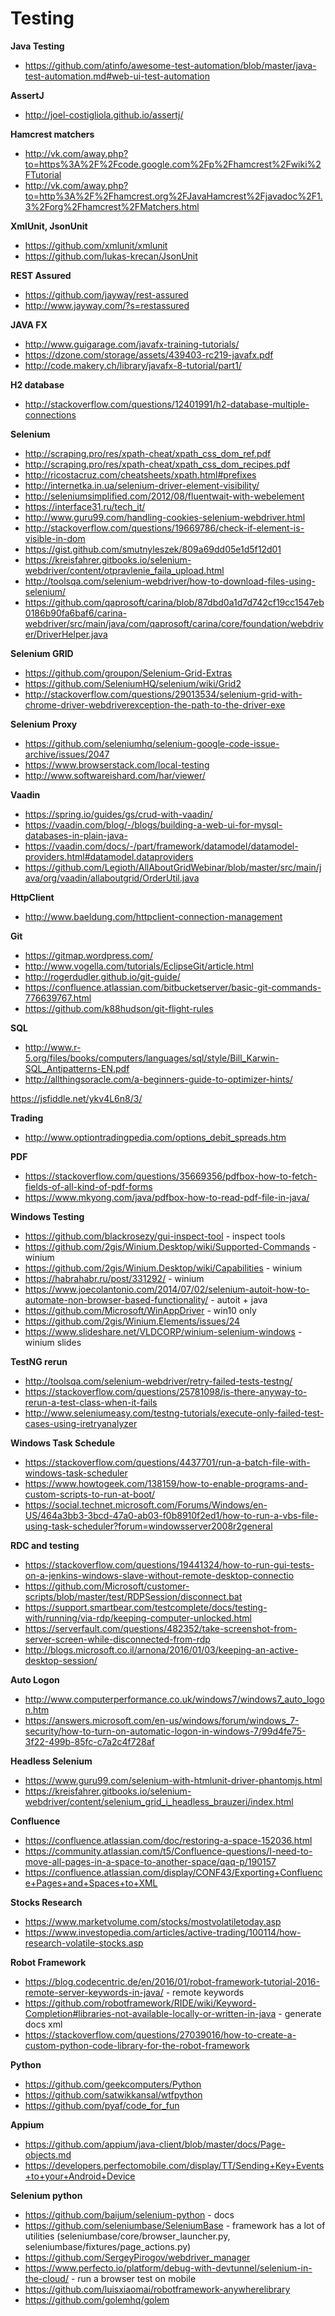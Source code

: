 # Testing

**Java Testing**
* https://github.com/atinfo/awesome-test-automation/blob/master/java-test-automation.md#web-ui-test-automation

**AssertJ**  
* http://joel-costigliola.github.io/assertj/

**Hamcrest matchers**    
* http://vk.com/away.php?to=https%3A%2F%2Fcode.google.com%2Fp%2Fhamcrest%2Fwiki%2FTutorial  
* http://vk.com/away.php?to=http%3A%2F%2Fhamcrest.org%2FJavaHamcrest%2Fjavadoc%2F1.3%2Forg%2Fhamcrest%2FMatchers.html  

**XmlUnit, JsonUnit**    
* https://github.com/xmlunit/xmlunit  
* https://github.com/lukas-krecan/JsonUnit  

**REST Assured**  
* https://github.com/jayway/rest-assured  
* http://www.jayway.com/?s=restassured  

**JAVA FX** 
* http://www.guigarage.com/javafx-training-tutorials/
* https://dzone.com/storage/assets/439403-rc219-javafx.pdf
* http://code.makery.ch/library/javafx-8-tutorial/part1/

**H2 database**
* http://stackoverflow.com/questions/12401991/h2-database-multiple-connections

**Selenium**  
* http://scraping.pro/res/xpath-cheat/xpath_css_dom_ref.pdf
* http://scraping.pro/res/xpath-cheat/xpath_css_dom_recipes.pdf
* http://ricostacruz.com/cheatsheets/xpath.html#prefixes
* http://internetka.in.ua/selenium-driver-element-visibility/
* http://seleniumsimplified.com/2012/08/fluentwait-with-webelement
* https://interface31.ru/tech_it/
* http://www.guru99.com/handling-cookies-selenium-webdriver.html
* http://stackoverflow.com/questions/19669786/check-if-element-is-visible-in-dom
* https://gist.github.com/smutnyleszek/809a69dd05e1d5f12d01
* https://kreisfahrer.gitbooks.io/selenium-webdriver/content/otpravlenie_faila_upload.html
* http://toolsqa.com/selenium-webdriver/how-to-download-files-using-selenium/
* https://github.com/qaprosoft/carina/blob/87dbd0a1d7d742cf19cc1547eb0186b90fa6baf6/carina-webdriver/src/main/java/com/qaprosoft/carina/core/foundation/webdriver/DriverHelper.java


**Selenium GRID**  
* https://github.com/groupon/Selenium-Grid-Extras
* https://github.com/SeleniumHQ/selenium/wiki/Grid2
* http://stackoverflow.com/questions/29013534/selenium-grid-with-chrome-driver-webdriverexception-the-path-to-the-driver-exe

**Selenium Proxy**
* https://github.com/seleniumhq/selenium-google-code-issue-archive/issues/2047
* https://www.browserstack.com/local-testing
* http://www.softwareishard.com/har/viewer/

**Vaadin**
* https://spring.io/guides/gs/crud-with-vaadin/
* https://vaadin.com/blog/-/blogs/building-a-web-ui-for-mysql-databases-in-plain-java-
* https://vaadin.com/docs/-/part/framework/datamodel/datamodel-providers.html#datamodel.dataproviders
* https://github.com/Legioth/AllAboutGridWebinar/blob/master/src/main/java/org/vaadin/allaboutgrid/OrderUtil.java

**HttpClient**
* http://www.baeldung.com/httpclient-connection-management

**Git**
* https://gitmap.wordpress.com/
* http://www.vogella.com/tutorials/EclipseGit/article.html
* http://rogerdudler.github.io/git-guide/
* https://confluence.atlassian.com/bitbucketserver/basic-git-commands-776639767.html
* https://github.com/k88hudson/git-flight-rules

**SQL**
* http://www.r-5.org/files/books/computers/languages/sql/style/Bill_Karwin-SQL_Antipatterns-EN.pdf
* http://allthingsoracle.com/a-beginners-guide-to-optimizer-hints/


https://jsfiddle.net/ykv4L6n8/3/

**Trading**
* http://www.optiontradingpedia.com/options_debit_spreads.htm

**PDF**
* https://stackoverflow.com/questions/35669356/pdfbox-how-to-fetch-fields-of-all-kind-of-pdf-forms
* https://www.mkyong.com/java/pdfbox-how-to-read-pdf-file-in-java/

**Windows Testing**
* https://github.com/blackrosezy/gui-inspect-tool - inspect tools
* https://github.com/2gis/Winium.Desktop/wiki/Supported-Commands - winium
* https://github.com/2gis/Winium.Desktop/wiki/Capabilities - winium
* https://habrahabr.ru/post/331292/ - winium
* https://www.joecolantonio.com/2014/07/02/selenium-autoit-how-to-automate-non-browser-based-functionality/ - autoit + java
* https://github.com/Microsoft/WinAppDriver - win10 only
* https://github.com/2gis/Winium.Elements/issues/24
* https://www.slideshare.net/VLDCORP/winium-selenium-windows - winium slides

**TestNG rerun**
* http://toolsqa.com/selenium-webdriver/retry-failed-tests-testng/
* https://stackoverflow.com/questions/25781098/is-there-anyway-to-rerun-a-test-class-when-it-fails
* http://www.seleniumeasy.com/testng-tutorials/execute-only-failed-test-cases-using-iretryanalyzer

**Windows Task Schedule**
* https://stackoverflow.com/questions/4437701/run-a-batch-file-with-windows-task-scheduler
* https://www.howtogeek.com/138159/how-to-enable-programs-and-custom-scripts-to-run-at-boot/
* https://social.technet.microsoft.com/Forums/Windows/en-US/464a3bb3-3bcd-47a0-ab03-f0b8910f2ed1/how-to-run-a-vbs-file-using-task-scheduler?forum=windowsserver2008r2general

**RDC and testing**
* https://stackoverflow.com/questions/19441324/how-to-run-gui-tests-on-a-jenkins-windows-slave-without-remote-desktop-connectio
* https://github.com/Microsoft/customer-scripts/blob/master/test/RDPSession/disconnect.bat
* https://support.smartbear.com/testcomplete/docs/testing-with/running/via-rdp/keeping-computer-unlocked.html
* https://serverfault.com/questions/482352/take-screenshot-from-server-screen-while-disconnected-from-rdp
* http://blogs.microsoft.co.il/arnona/2016/01/03/keeping-an-active-desktop-session/

**Auto Logon**
* http://www.computerperformance.co.uk/windows7/windows7_auto_logon.htm
* https://answers.microsoft.com/en-us/windows/forum/windows_7-security/how-to-turn-on-automatic-logon-in-windows-7/99d4fe75-3f22-499b-85fc-c7a2c4f728af

**Headless Selenium**
* https://www.guru99.com/selenium-with-htmlunit-driver-phantomjs.html
* https://kreisfahrer.gitbooks.io/selenium-webdriver/content/selenium_grid_i_headless_brauzeri/index.html

**Confluence**
* https://confluence.atlassian.com/doc/restoring-a-space-152036.html
* https://community.atlassian.com/t5/Confluence-questions/I-need-to-move-all-pages-in-a-space-to-another-space/qaq-p/190157
* https://confluence.atlassian.com/display/CONF43/Exporting+Confluence+Pages+and+Spaces+to+XML


**Stocks Research**
* https://www.marketvolume.com/stocks/mostvolatiletoday.asp
* https://www.investopedia.com/articles/active-trading/100114/how-research-volatile-stocks.asp

**Robot Framework**
* https://blog.codecentric.de/en/2016/01/robot-framework-tutorial-2016-remote-server-keywords-in-java/ - remote keywords
* https://github.com/robotframework/RIDE/wiki/Keyword-Completion#libraries-not-available-locally-or-written-in-java - generate docs xml
* https://stackoverflow.com/questions/27039016/how-to-create-a-custom-python-code-library-for-the-robot-framework

**Python**
* https://github.com/geekcomputers/Python
* https://github.com/satwikkansal/wtfpython
* https://github.com/pyaf/code_for_fun

**Appium**
* https://github.com/appium/java-client/blob/master/docs/Page-objects.md
* https://developers.perfectomobile.com/display/TT/Sending+Key+Events+to+your+Android+Device

**Selenium python**
* https://github.com/baijum/selenium-python - docs
* https://github.com/seleniumbase/SeleniumBase - framework has a lot of utilities (seleniumbase/core/browser_launcher.py, seleniumbase/fixtures/page_actions.py)
* https://github.com/SergeyPirogov/webdriver_manager
* https://www.perfecto.io/platform/debug-with-devtunnel/selenium-in-the-cloud/ - run a browser test on mobile
* https://github.com/luisxiaomai/robotframework-anywherelibrary
* https://github.com/golemhq/golem
